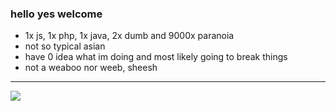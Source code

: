 ### hello yes welcome

- 1x js, 1x php, 1x java, 2x dumb and 9000x paranoia
- not so typical asian
- have 0 idea what im doing and most likely going to break things
- not a weaboo nor weeb, sheesh

<hr>
<img src='https://discord.c99.nl/widget/theme-4/448046610723766273.png'>
